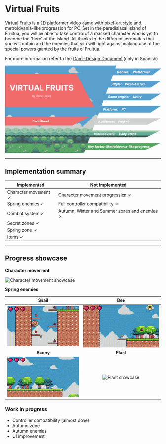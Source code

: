 # Virtual Fruits
Virtual Fruits is a 2D platformer video game with pixel-art style and metroidvania-like progression for PC. Set in the paradisiacal island of Fruitua, you will be able to take control of a masked character who is yet to become the 'hero' of the island. All thanks to the different acrobatics that you will obtain and the enemies that you will fight against making use of the special powers granted by the fruits of Fruitua. 

For more information refer to the [Game Design Document](https://github.com/OscarLM32/Virtual-Fruits/blob/main/Virtual%20Fruits%20-%20GDD%20-%201.0.pdf) (only in Spanish)

![Fact Sheet](https://github.com/OscarLM32/Virtual-Fruits/blob/main/img/Fact_sheet_github.png "Fact Sheet")

---

## Implementation summary
| **Implemented**            | **Not implemented**                                 |
|----------------------------|-----------------------------------------------------|
| Character movement &check; | Character movement progression &cross;              |
| Spring enemies &check;     | Full controller compatibility &cross;               |
| Combat system &check;      | Autumn, Winter and Summer zones and enemies &cross; |
| Secret zones &check;       |                                                     |
| Spring zone &check;        |                                                     |
| Items &check;              |                                                     |


---

## Progress showcase

**Character movement** <br>

![Character movement showcase](/img/Movement%20showcase.gif)

**Spring enemies** <br>

|               Snail               |               Bee                | 
|:---------------------------------:|:--------------------------------:|
| ![Snail showcase](/img/Snail.gif) |   ![Bee showcase](img/Bee.gif)   |
|             **Bunny**             |            **Plant**             |
| ![Bunny showcase](img/Bunny.gif)  | ![Plant showcase](img/Plant.gif) |

### Work in progress
* Controller compatibility (almost done)
* Autumn zone
* Autumn enemies
* UI improvement







